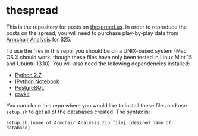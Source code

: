 thespread
=========

This is the repository for posts on [thespread.us](http://thespread.us). In order to reproduce the posts on the spread, you will need to purchase play-by-play data from [Armchair Analysis](http://armchairanalysis.com) for $25. 

To use the files in this repo, you should be on a UNIX-based system (Mac OS X should work, though these files have only been tested in Linux Mint 15 and Ubuntu 13.10). You will also need the following dependencies installed:

- [Python 2.7](http://python.org)
- [IPython Notebook](http://ipython.org)
- [PostgreSQL](http://www.postgresql.org/)
- [csvkit](http://csvkit.readthedocs.org/en/latest/index.html)

You can clone this repo where you would like to install these files and use `setup.sh` to get all of the databases created. The syntax is:

`setup.sh [name of Armchair Analysis zip file] [desired name of database]`